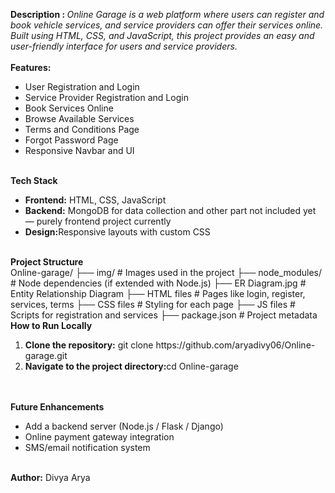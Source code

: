 <b>Description : </b> 
<i>Online Garage is a web platform where users can register and book vehicle services, and service providers can offer their services online.
<br>
Built using HTML, CSS, and JavaScript, this project provides an easy and user-friendly interface for users and service providers.</i>
<br>
<br>
<b> Features: </b>
<ul>
  <li>User Registration and Login</li>
  <li>Service Provider Registration and Login</li>
  <li>Book Services Online</li>
  <li>Browse Available Services</li>
  <li>Terms and Conditions Page</li>
  <li>Forgot Password Page</li>
  <li>Responsive Navbar and UI</li>
</ul>
<br>
<b>Tech Stack</b>
<ul>
  <li><b>Frontend:</b> HTML, CSS, JavaScript</li>
  <li><b>Backend:</b> MongoDB for data collection and other part not included yet — purely frontend project currently </li>
  <li><b>Design:</b>Responsive layouts with custom CSS</li>
</ul>
<br>
<b>Project Structure</b>
<br>
Online-garage/
├── img/                  # Images used in the project
├── node_modules/         # Node dependencies (if extended with Node.js)
├── ER Diagram.jpg        # Entity Relationship Diagram
├── HTML files            # Pages like login, register, services, terms
├── CSS files             # Styling for each page
├── JS files              # Scripts for registration and services
├── package.json          # Project metadata
<br>
<b>How to Run Locally</b>
<ol>
  <li>
    <b>Clone the repository:</b> git clone https://github.com/aryadivy06/Online-garage.git
</li>
  <li>
    <b>Navigate to the project directory:</b>cd Online-garage
 </li>
</ol>
<br>
<br>
<b>Future Enhancements</b>
<ul>
 <li>Add a backend server (Node.js / Flask / Django)</li>
 <li>Online payment gateway integration</li>
<li>SMS/email notification system</li>
</ul>
<br>
<b>Author:</b> Divya Arya
